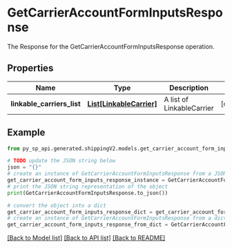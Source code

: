 # GetCarrierAccountFormInputsResponse

The Response  for the GetCarrierAccountFormInputsResponse operation.

## Properties

Name | Type | Description | Notes
------------ | ------------- | ------------- | -------------
**linkable_carriers_list** | [**List[LinkableCarrier]**](LinkableCarrier.md) | A list of LinkableCarrier | [optional] 

## Example

```python
from py_sp_api.generated.shippingV2.models.get_carrier_account_form_inputs_response import GetCarrierAccountFormInputsResponse

# TODO update the JSON string below
json = "{}"
# create an instance of GetCarrierAccountFormInputsResponse from a JSON string
get_carrier_account_form_inputs_response_instance = GetCarrierAccountFormInputsResponse.from_json(json)
# print the JSON string representation of the object
print(GetCarrierAccountFormInputsResponse.to_json())

# convert the object into a dict
get_carrier_account_form_inputs_response_dict = get_carrier_account_form_inputs_response_instance.to_dict()
# create an instance of GetCarrierAccountFormInputsResponse from a dict
get_carrier_account_form_inputs_response_from_dict = GetCarrierAccountFormInputsResponse.from_dict(get_carrier_account_form_inputs_response_dict)
```
[[Back to Model list]](../README.md#documentation-for-models) [[Back to API list]](../README.md#documentation-for-api-endpoints) [[Back to README]](../README.md)


